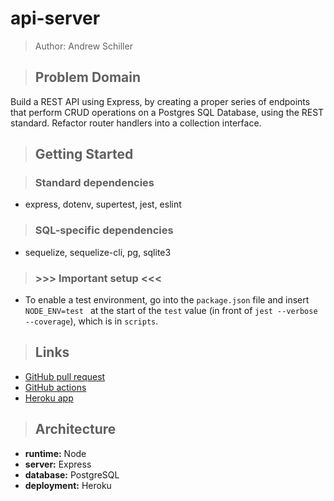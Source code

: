 # api-server

> Author: Andrew Schiller

> ## Problem Domain

Build a REST API using Express, by creating a proper series of endpoints that perform CRUD operations on a Postgres SQL Database, using the REST standard. Refactor router handlers into a collection interface.

> ## Getting Started

> ### Standard dependencies

- express, dotenv, supertest, jest, eslint

> ### SQL-specific dependencies

- sequelize, sequelize-cli, pg, sqlite3

> ### >>> **Important setup** <<<

- To enable a test environment, go into the `package.json` file and insert `NODE_ENV=test ` at the start of the `test` value (in front of `jest --verbose --coverage`), which is in `scripts`.

> ## Links

- [GitHub pull request](https://github.com/schillerandrew/api-server/pull/1)
- [GitHub actions](https://github.com/schillerandrew/api-server/actions)
- [Heroku app](https://schiller-lab3-api-server.herokuapp.com/)

> ## Architecture

- **runtime:** Node
- **server:** Express
- **database:** PostgreSQL
- **deployment:** Heroku
